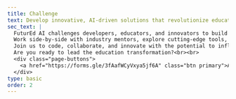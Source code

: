 ```yaml
---
title: Challenge
text: Develop innovative, AI-driven solutions that revolutionize education by creating personalized, accessible, and engaging learning experiences. 
sec_text: |
  FuturEd AI challenges developers, educators, and innovators to build AI-powered solutions that revolutionize how we learn, teach, and grow. From personalized learning companions to accessibility breakthroughs, your ideas could shape a future where education is <span class="pink">smarter</span>, <span class="pink">fairer</span>, and more <span class="pink">impactful</span>.<br><br>
  Work side-by-side with industry mentors, explore cutting-edge tools, and tackle real-world challenges in a fast-paced, collaborative environment. Whether you're passionate about early learning, professional training, or creating equal access to education, this is your chance to make a difference.<br><br>
  Join us to code, collaborate, and innovate with the potential to influence millions of learners worldwide.<br><br>
  Are you ready to lead the education transformation?<br><br>
  <div class="page-buttons">
    <a href="https://forms.gle/3fAafWCyVxya5jf6A" class="btn primary">Apply&nbsp;here</a>
  </div>
type: basic
order: 2
---
```

